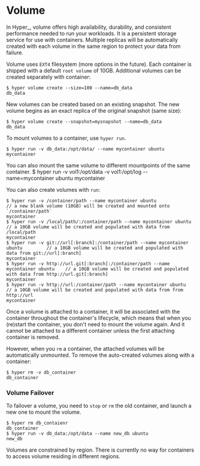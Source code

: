 # Volume

In Hyper\_, volume offers high availability, durability, and consistent performance needed to run your workloads. It is a persistent storage service for use with containers.  Multiple replicas will be automatically created with each volume in the same region to protect your data from failure. 

Volume uses `EXT4` filesystem (more options in the future). Each container is shipped with a default `root volume` of 10GB. Additional volumes can be created separately with container:

    $ hyper volume create --size=100 --name=db_data
    db_data

New volumes can be created based on an existing snapshot. The new volume begins as an exact replica of the original snapshot (same size):

    $ hyper volume create --snapshot=mysnapshot --name=db_data
    db_data

To mount volumes to a container, use `hyper run`. 

    $ hyper run -v db_data:/opt/data/ --name mycontainer ubuntu
    mycontainer
    
You can also mount the same volume to different mountpoints of the same container.
    $ hyper run -v vol1:/opt/data -v vol1:/opt/log --name=mycontainer ubuntu
    mycontainer

You can also create volumes with `run`:

    $ hyper run -v /container/path --name mycontainer ubuntu                           	// a new blank volume (10GB) will be created and mounted onto `/container/path`
    mycontainer
    $ hyper run -v /local/path/:/container/path --name mycontainer ubuntu        		// a 10GB volume will be created and populated with data from /local/path
    mycontainer
    $ hyper run -v git://url[:branch]:/container/path --name mycontainer ubuntu		   	// a 10GB volume will be created and populated with data from git://url[:branch]
    mycontainer                                                           
    $ hyper run -v http://url.git[:branch]:/container/path --name mycontainer ubuntu 	// a 10GB volume will be created and populated with data from http://url.git[:branch]
    mycontainer                                                       
    $ hyper run -v http://url:/container/path --name mycontainer ubuntu    				// a 10GB volume will be created and populated with data from from http://url
    mycontainer
    
Once a volume is attached to a container, it will be associated with the container throughout the container's lifecycle, which means that when you (re)start the container, you don't need to mount the volume again. And it cannot be attached to a different container unless the first attaching container is removed.

However, when you `rm` a container, the attached volumes will be automatically unmounted. To remove the auto-created volumes along with a container:

    $ hyper rm -v db_container
    db_container

### Volume Failover

To failover a volume, you need to `stop` or `rm` the old container, and launch a new one to mount the volume.

    $ hyper rm db_contaienr
    db_container
    $ hyper run -v db_data:/opt/data --name new_db ubuntu
    new_db

Volumes are constrained by region. There is currently no way for containers to access volume residing in different regions.
